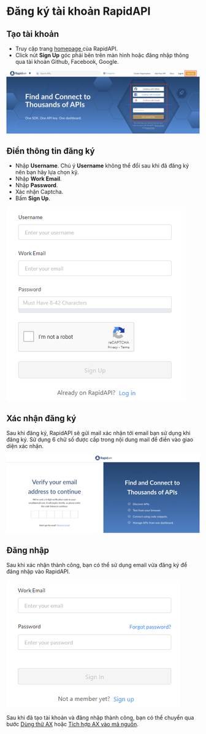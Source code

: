 # Đăng ký tài khoản RapidAPI

## Tạo tài khoản

* Truy cập trang [homepage ](https://rapidapi.com/)của RapidAPI.
* Click nút **Sign Up** góc phải bên trên màn hình hoặc đăng nhập thông qua tài khoản Github, Facebook, Google.

![RapidAPI Homepage](<../../.gitbook/assets/image (8).png>)

## Điền thông tin đăng ký

* Nhập **Username**. Chú ý **Username** không thể đổi sau khi đã đăng ký nên bạn hãy lựa chọn kỹ.
* Nhập **Work Email**.
* Nhập **Password**.
* Xác nhận Captcha.
* Bấm **Sign Up**.

![Register an account](<../../.gitbook/assets/image (11) (1).png>)

## Xác nhận đăng ký

Sau khi đăng ký, RapidAPI sẽ gửi mail xác nhận tới email bạn sử dụng khi đăng ký. Sử dụng 6 chữ số được cấp trong nội dung mail để điền vào giao diện xác nhận.

![Validate your account](<../../.gitbook/assets/image (7) (1).png>)

## Đăng nhập

Sau khi xác nhận thành công, bạn có thể sử dụng email vừa đăng ký để đăng nhập vào RapidAPI.

![Login](<../../.gitbook/assets/image (2).png>)

Sau khi đã tạo tài khoản và đăng nhập thành công, bạn có thể chuyển qua bước [Dùng thử AX](dung-thu-ax.md) hoặc [Tích hợp AX vào mã nguồn](tich-hop-ax-vao-ma-nguon.md).
